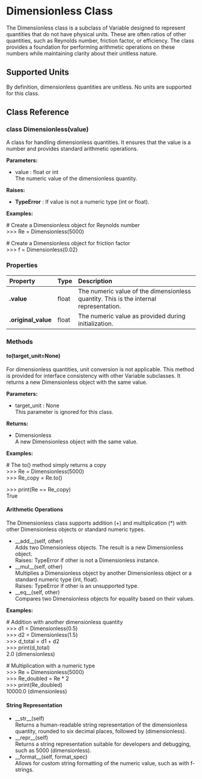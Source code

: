 # **Dimensionless Class**

The Dimensionless class is a subclass of Variable designed to represent quantities that do not have physical units. These are often ratios of other quantities, such as Reynolds number, friction factor, or efficiency. The class provides a foundation for performing arithmetic operations on these numbers while maintaining clarity about their unitless nature.

## **Supported Units**

By definition, dimensionless quantities are unitless. No units are supported for this class.

## **Class Reference**

### **class Dimensionless(value)**

A class for handling dimensionless quantities. It ensures that the value is a number and provides standard arithmetic operations.

**Parameters:**

* value : float or int  
  The numeric value of the dimensionless quantity.

**Raises:**

* **TypeError** : If value is not a numeric type (int or float).

**Examples:**

\# Create a Dimensionless object for Reynolds number  
\>\>\> Re \= Dimensionless(5000)

\# Create a Dimensionless object for friction factor  
\>\>\> f \= Dimensionless(0.02)

### **Properties**

| Property | Type | Description |
| :---- | :---- | :---- |
| **.value** | float | The numeric value of the dimensionless quantity. This is the internal representation. |
| **.original\_value** | float | The numeric value as provided during initialization. |

### **Methods**

#### **to(target\_unit=None)**

For dimensionless quantities, unit conversion is not applicable. This method is provided for interface consistency with other Variable subclasses. It returns a new Dimensionless object with the same value.

**Parameters:**

* target\_unit : None  
  This parameter is ignored for this class.

**Returns:**

* Dimensionless  
  A new Dimensionless object with the same value.

**Examples:**

\# The to() method simply returns a copy  
\>\>\> Re \= Dimensionless(5000)  
\>\>\> Re\_copy \= Re.to()

\>\>\> print(Re \== Re\_copy)  
True

#### **Arithmetic Operations**

The Dimensionless class supports addition (+) and multiplication (\*) with other Dimensionless objects or standard numeric types.

* \_\_add\_\_(self, other)  
  Adds two Dimensionless objects. The result is a new Dimensionless object.  
  Raises: TypeError if other is not a Dimensionless instance.  
* \_\_mul\_\_(self, other)  
  Multiplies a Dimensionless object by another Dimensionless object or a standard numeric type (int, float).  
  Raises: TypeError if other is an unsupported type.  
* \_\_eq\_\_(self, other)  
  Compares two Dimensionless objects for equality based on their values.

**Examples:**

\# Addition with another dimensionless quantity  
\>\>\> d1 \= Dimensionless(0.5)  
\>\>\> d2 \= Dimensionless(1.5)  
\>\>\> d\_total \= d1 \+ d2  
\>\>\> print(d\_total)  
2.0 (dimensionless)

\# Multiplication with a numeric type  
\>\>\> Re \= Dimensionless(5000)  
\>\>\> Re\_doubled \= Re \* 2  
\>\>\> print(Re\_doubled)  
10000.0 (dimensionless)

#### **String Representation**

* \_\_str\_\_(self)  
  Returns a human-readable string representation of the dimensionless quantity, rounded to six decimal places, followed by (dimensionless).  
* \_\_repr\_\_(self)  
  Returns a string representation suitable for developers and debugging, such as 5000 (dimensionless).  
* \_\_format\_\_(self, format\_spec)  
  Allows for custom string formatting of the numeric value, such as with f-strings.